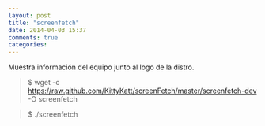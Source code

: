 ```yaml
---
layout: post
title: "screenfetch"
date: 2014-04-03 15:37
comments: true
categories: 
---
```

Muestra información del equipo junto al logo de la distro. 

>$ wget -c https://raw.github.com/KittyKatt/screenFetch/master/screenfetch-dev -O screenfetch

>$ ./screenfetch

